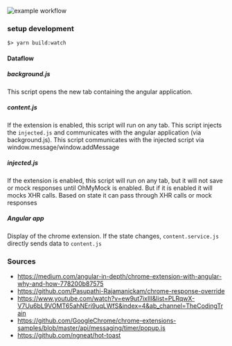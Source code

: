 ![example workflow](https://github.com/scaljeri/oh-my-mock/actions/workflows/master.yml/badge.svg)

### setup development

    $> yarn build:watch

#### Dataflow

##### background.js
This script opens the new tab containing the angular application. 

##### content.js
If the extension is enabled, this script will run on any tab.
This script injects the `injected.js` and communicates with the angular application (via background.js).
This script communicates with the injected script via window.message/window.addMessage

##### injected.js
If the extension is enabled, this script will run on any tab, but it will not save or mock
responses until OhMyMock is enabled. But if it is enabled it will mocks XHR calls. Based on state 
it can pass through XHR calls or mock responses 

##### Angular app
Display of the chrome extension. If the state changes, `content.service.js` directly sends data to 
`content.js`

### Sources
  * https://medium.com/angular-in-depth/chrome-extension-with-angular-why-and-how-778200b87575
  * https://github.com/Pasupathi-Rajamanickam/chrome-response-override
  * https://www.youtube.com/watch?v=ew9ut7ixIlI&list=PLRqwX-V7Uu6bL9VOMT65ahNEri9uqLWfS&index=4&ab_channel=TheCodingTrain
  * https://github.com/GoogleChrome/chrome-extensions-samples/blob/master/api/messaging/timer/popup.js
  * https://github.com/ngneat/hot-toast

 

